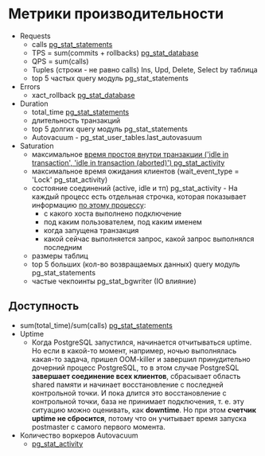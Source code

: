 # Метрики производительности

- Requests
	- calls [pg_stat_statements](https://habr.com/ru/articles/520460/)
	- TPS = sum(commits + rollbacks) [pg_stat_database](https://habr.com/ru/articles/486710/)
	- QPS = sum(calls)
	- Tuples (строки - не равно calls) Ins, Upd, Delete, Select by таблица
	- top 5 частых query модуль pg_stat_statements
- Errors
	- xact_rollback [pg_stat_database](https://www.postgresql.org/docs/current/monitoring-stats.html#PG-STAT-DATABASE-VIEW)
- Duration
	- total_time [pg_stat_statements](https://habr.com/ru/articles/520460/)
	- длительность транзакций
	- top 5 долгих query модуль pg_stat_statements
	- Autovacuum - pg_stat_user_tables.last_autovasuum
- Saturation
	- максимальное [время простоя внутри транзакции ('idle in transaction', 'idle in transaction (aborted)') pg_stat_activity](https://habr.com/ru/articles/520460/)
	- максимальное время ожидания клиентов (wait_event_type = 'Lock' pg_stat_activity)
	- состояние соединений (active, idle и тп) pg_stat_activity - На каждый процесс есть отдельная строчка, которая показывает информацию [по этому процессу](https://habr.com/ru/articles/486710/): 
		- с какого хоста выполнено подключение
		- под каким пользователем, под каким именем
		- когда запущена транзакция
		- какой сейчас выполняется запрос, какой запрос выполнялся последним
	- размеры таблиц
	- top 5 больших (кол-во возвращаемых данных) query модуль pg_stat_statements
	- частые чекпоинты pg_stat_bgwriter (IO влияние)

## Доступность

- sum(total_time)/sum(calls) [pg_stat_statements](https://habr.com/ru/articles/486710/)
- Uptime 
	- Когда PostgreSQL запустился, начинается отчитываться uptime. Но если в какой-то момент, например, ночью выполнялась какая-то задача, пришел OOM-killer и завершил принудительно дочерний процесс PostgreSQL, то в этом случае PostgreSQL __завершает соединение всех клиентов__, сбрасывает область shared памяти и начинает восстановление с последней контрольной точки. И пока длится это восстановление с контрольной точки, база не принимает подключения, т. е. эту ситуацию можно оценивать, как __downtime__. Но при этом __счетчик uptime не сбросится__, потому что он учитывает время запуска postmaster с самого первого момента. 
- Количество воркеров Autovacuum
	- [pg_stat_activity](https://habr.com/ru/articles/486710/)